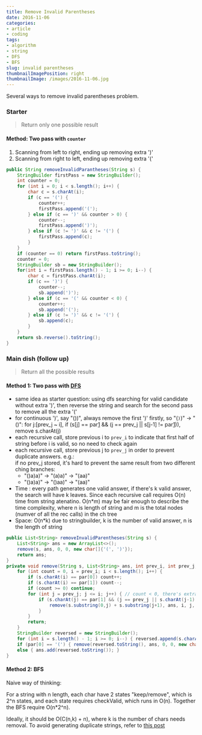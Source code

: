```yaml
---
title: Remove Invalid Parentheses
date: 2016-11-06
categories:
- article
- coding
tags:
- algorithm
- string
- DFS
- BFS
slug: invalid parentheses
thumbnailImagePosition: right
thumbnailImage: /images/2016-11-06.jpg
---
```


Several ways to remove invalid parentheses problem.
<!--more-->


### Starter

> Return only one possible result

#### Method: Two pass with `counter`

1. Scanning from left to right, ending up removing extra ')'
2. Scanning from right to left, ending up removing extra '('

```java
public String removeInvalidParantheses(String s) {
    StringBuilder firstPass = new StringBuilder();
    int counter = 0;
    for (int i = 0; i < s.length(); i++) {
        char c = s.charAt(i);
        if (c == '(') {
            counter++;
            firstPass.append('(');
        } else if (c == ')' && counter > 0) {
            counter--;
            firstPass.append(')');
        } else if (c != ')' && c != '(') {
            firstPass.append(c);
        }
    }
    if (counter == 0) return firstPass.toString();
    counter = 0;
    StringBuilder sb = new StringBuilder();
    for(int i = firstPass.length() - 1; i >= 0; i--) { 
        char c = firstPass.charAt(i);
        if (c == ')') {
            counter--;
            sb.append(')');
        } else if (c == '(' && counter < 0) {
            counter++;
            sb.append('(');
        } else if (c != ')' && c != '(') {
            sb.append(c);
        }
    }
    return sb.reverse().toString();
}    
```

### Main dish (follow up)

> Return all the possible results

#### Method 1: Two pass with [**DFS**][1]

* same idea as starter question: using dfs searching for valid candidate without extra ')', then reverse the string and search for the second pass to remove all the extra '('
* for continuous ')', say "())", always remove the first ')' firstly, so "(`)`)" -> "()": for j:[prev_j ~ i], if (s[j] == par[1] && (j == prev_j || s[j-1] != par[1])), remove s.charAt(j)
* each recursive call, store previous i to `prev_i` to indicate that first half of string before i is valid, so no need to check again
* each recursive call, store previous j to `prev_j` in order to prevent duplicate answers. e.g.:  
    if no prev_j stored, it's hard to prevent the same result from two different ching branches:
    * "()a)a)" -> "(a)a)" -> "(aa)" 
    * "()a)a)" -> "()aa)" -> "(aa)"
* Time : every path generates one valid answer, if there's k valid answer, the search  will have k leaves. Since each recursive call requires O(n) time from string atenatino. O(n*m) may be fair enough to describe the time complexity, where n is length of string and m is the total nodes (numver of all the rec calls) in the ch tree
* Space: O(n*k) due to stringbuilder, k is the number of valid answer, n is the length of string

```java
public List<String> removeInvalidParentheses(String s) {
    List<String> ans = new ArrayList<>();
    remove(s, ans, 0, 0, new char[]{'(', ')'});
    return ans;
}
private void remove(String s, List<String> ans, int prev_i, int prev_j, char[] par) {
    for (int count = 0, i = prev_i; i < s.length(); i++) {
        if (s.charAt(i) == par[0]) count++;
        if (s.charAt(i) == par[1]) count--;
        if (count >= 0) continue;
        for (int j = prev_j; j <= i; j++) { // count < 0, there's extra par[1] 
            if (s.charAt(j) == par[1] && (j == prev_j || s.charAt(j-1) != par[1])) {
                remove(s.substring(0,j) + s.substring(j+1), ans, i, j, par);
            }
        }
        return;
    }
    StringBuilder reversed = new StringBuilder();
    for (int i = s.length() - 1; i >= 0; i--) { reversed.append(s.charAt(i)); }
    if (par[0] == '(') { remove(reversed.toString(), ans, 0, 0, new char[]{')', '('}); }
    else { ans.add(reversed.toString()); }
}
```

#### Method 2: BFS

Naive way of thinking: 

For a string with n length, each char have 2 states "keep/remove", which is 2^n states, and each state requires checkValid, which runs in O(n). Together the BFS require O(n*2^n).

Ideally, it should be O(C(n,k) + n), where k is the number of chars needs removal. To avoid generating duplicate strings, refer to [this post][2]


[1]: <https://discuss.leetcode.com/topic/34875/easy-short-concise-and-fast-java-dfs-3-ms-solution>
[2]: <https://discuss.leetcode.com/topic/28855/java-bfs-solution-16ms-avoid-generating-duplicate-strings>